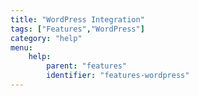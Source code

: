 ```yaml
---
title: "WordPress Integration"
tags: ["Features","WordPress"]
category: "help"
menu:
    help:
        parent: "features"
        identifier: "features-wordpress"
---
```

